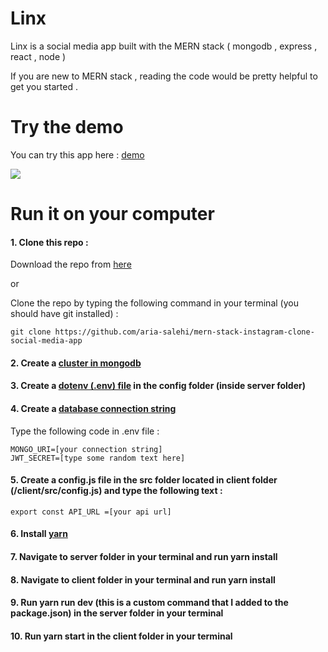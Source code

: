 # Linx

Linx is a social media app built with the MERN stack ( mongodb , express , react , node )

If you are new to MERN stack , reading the code would be pretty helpful to get you started .

# Try the demo

You can try this app here : [demo](https://linxx.herokuapp.com/)

![](https://res.cloudinary.com/ariasalehi/image/upload/v1595913505/minimal_browser_ksdfuj.png)

# Run it on your computer
#### 1. Clone this repo :

Download the repo from [here](https://github.com/aria-salehi/mern-stack-instagram-clone-social-media-app/archive/master.zip)
    
or
  
Clone the repo by typing the following command in your terminal (you should have git installed) : 
  
    git clone https://github.com/aria-salehi/mern-stack-instagram-clone-social-media-app

#### 2. Create a [cluster in mongodb](https://docs.atlas.mongodb.com/getting-started/) 

#### 3. Create a [dotenv (.env) file](https://dev.to/getd/how-to-manage-secrets-and-configs-using-dotenv-in-node-js-and-docker-2214) in the config folder (inside server folder)

#### 4. Create a [database connection string](https://studio3t.com/knowledge-base/articles/connect-to-mongodb-atlas/#:~:text=Get%20the%20connection%20string%20from%20MongoDB%20Atlas,-Log%20in%20to&text=Choose%20Connect%20Your%20Application.,Copy%20the%20generated%20connection%20string.)

Type the following code in .env file :    

    MONGO_URI=[your connection string]
    JWT_SECRET=[type some random text here]
   
#### 5. Create a config.js file in the src folder located in client folder (/client/src/config.js) and type the following text :

    export const API_URL =[your api url]
       
#### 6. Install [yarn](https://classic.yarnpkg.com/)
#### 7. Navigate to server folder in your terminal and run yarn install
#### 8. Navigate to client folder in your terminal and run yarn install
#### 9. Run yarn run dev (this is a custom command that I added to the package.json) in the server folder in your terminal
#### 10. Run yarn start in the client folder in your terminal
